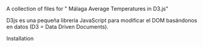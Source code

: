A collection of files for " Málaga Average Temperatures in D3.js"

D3js es una pequeña librería JavaScript para modificar el DOM basándonos en datos (D3 = Data Driven Documents).

Installation
